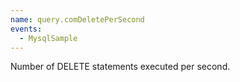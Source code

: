 ```yaml
---
name: query.comDeletePerSecond
events:
  - MysqlSample
---
```


Number of DELETE statements executed per second.